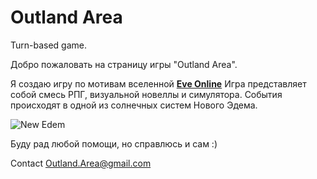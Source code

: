# Outland Area
Turn-based game.


Добро пожаловать на страницу игры "Outland Area".

Я создаю игру по мотивам вселенной __[Eve Online](https://www.eveonline.com)__ Игра представляет собой смесь РПГ, визуальной новеллы и симулятора. События происходят в одной из солнечных систем Нового Эдема.

![New Edem](https://web.ccpgamescdn.com/newssystem/media/73606/1/MARSHAL_FIREWATCH.jpg)

Буду рад любой помощи, но справлюсь и сам :)

Contact <Outland.Area@gmail.com>
